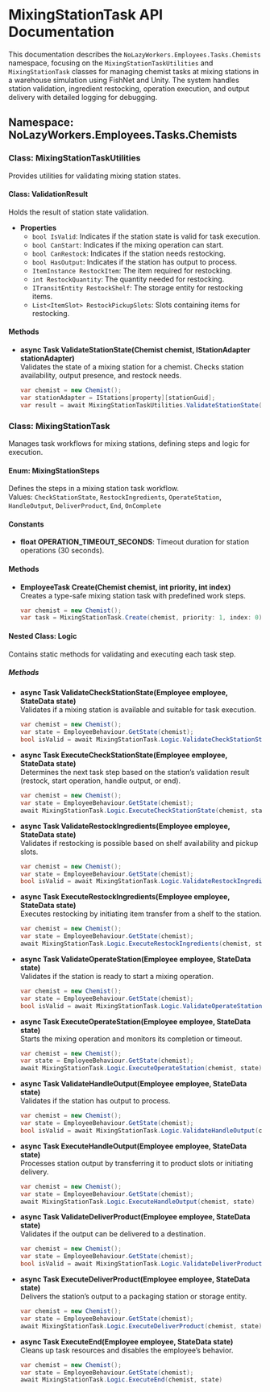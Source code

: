 # MixingStationTask API Documentation

This documentation describes the `NoLazyWorkers.Employees.Tasks.Chemists` namespace, focusing on the `MixingStationTaskUtilities` and `MixingStationTask` classes for managing chemist tasks at mixing stations in a warehouse simulation using FishNet and Unity. The system handles station validation, ingredient restocking, operation execution, and output delivery with detailed logging for debugging.

## Namespace: NoLazyWorkers.Employees.Tasks.Chemists

### Class: MixingStationTaskUtilities

Provides utilities for validating mixing station states.

#### Class: ValidationResult

Holds the result of station state validation.

- **Properties**
  - `bool IsValid`: Indicates if the station state is valid for task execution.
  - `bool CanStart`: Indicates if the mixing operation can start.
  - `bool CanRestock`: Indicates if the station needs restocking.
  - `bool HasOutput`: Indicates if the station has output to process.
  - `ItemInstance RestockItem`: The item required for restocking.
  - `int RestockQuantity`: The quantity needed for restocking.
  - `ITransitEntity RestockShelf`: The storage entity for restocking items.
  - `List<ItemSlot> RestockPickupSlots`: Slots containing items for restocking.

#### Methods

- **async Task<ValidationResult> ValidateStationState(Chemist chemist, IStationAdapter stationAdapter)**  
  Validates the state of a mixing station for a chemist. Checks station availability, output presence, and restock needs.  

  ```csharp
  var chemist = new Chemist();
  var stationAdapter = IStations[property][stationGuid];
  var result = await MixingStationTaskUtilities.ValidateStationState(chemist, stationAdapter)
  ```

### Class: MixingStationTask

Manages task workflows for mixing stations, defining steps and logic for execution.

#### Enum: MixingStationSteps

Defines the steps in a mixing station task workflow.  
Values: `CheckStationState`, `RestockIngredients`, `OperateStation`, `HandleOutput`, `DeliverProduct`, `End`, `OnComplete`

#### Constants

- **float OPERATION_TIMEOUT_SECONDS**: Timeout duration for station operations (30 seconds).

#### Methods

- **EmployeeTask<MixingStationSteps> Create(Chemist chemist, int priority, int index)**  
  Creates a type-safe mixing station task with predefined work steps.  

  ```csharp
  var chemist = new Chemist();
  var task = MixingStationTask.Create(chemist, priority: 1, index: 0)
  ```

#### Nested Class: Logic

Contains static methods for validating and executing each task step.

##### Methods

- **async Task<bool> ValidateCheckStationState(Employee employee, StateData state)**  
  Validates if a mixing station is available and suitable for task execution.  

  ```csharp
  var chemist = new Chemist();
  var state = EmployeeBehaviour.GetState(chemist);
  bool isValid = await MixingStationTask.Logic.ValidateCheckStationState(chemist, state)
  ```

- **async Task ExecuteCheckStationState(Employee employee, StateData state)**  
  Determines the next task step based on the station’s validation result (restock, start operation, handle output, or end).  

  ```csharp
  var chemist = new Chemist();
  var state = EmployeeBehaviour.GetState(chemist);
  await MixingStationTask.Logic.ExecuteCheckStationState(chemist, state)
  ```

- **async Task<bool> ValidateRestockIngredients(Employee employee, StateData state)**  
  Validates if restocking is possible based on shelf availability and pickup slots.  

  ```csharp
  var chemist = new Chemist();
  var state = EmployeeBehaviour.GetState(chemist);
  bool isValid = await MixingStationTask.Logic.ValidateRestockIngredients(chemist, state)
  ```

- **async Task ExecuteRestockIngredients(Employee employee, StateData state)**  
  Executes restocking by initiating item transfer from a shelf to the station.  

  ```csharp
  var chemist = new Chemist();
  var state = EmployeeBehaviour.GetState(chemist);
  await MixingStationTask.Logic.ExecuteRestockIngredients(chemist, state)
  ```

- **async Task<bool> ValidateOperateStation(Employee employee, StateData state)**  
  Validates if the station is ready to start a mixing operation.  

  ```csharp
  var chemist = new Chemist();
  var state = EmployeeBehaviour.GetState(chemist);
  bool isValid = await MixingStationTask.Logic.ValidateOperateStation(chemist, state)
  ```

- **async Task ExecuteOperateStation(Employee employee, StateData state)**  
  Starts the mixing operation and monitors its completion or timeout.  

  ```csharp
  var chemist = new Chemist();
  var state = EmployeeBehaviour.GetState(chemist);
  await MixingStationTask.Logic.ExecuteOperateStation(chemist, state)
  ```

- **async Task<bool> ValidateHandleOutput(Employee employee, StateData state)**  
  Validates if the station has output to process.  

  ```csharp
  var chemist = new Chemist();
  var state = EmployeeBehaviour.GetState(chemist);
  bool isValid = await MixingStationTask.Logic.ValidateHandleOutput(chemist, state)
  ```

- **async Task ExecuteHandleOutput(Employee employee, StateData state)**  
  Processes station output by transferring it to product slots or initiating delivery.  

  ```csharp
  var chemist = new Chemist();
  var state = EmployeeBehaviour.GetState(chemist);
  await MixingStationTask.Logic.ExecuteHandleOutput(chemist, state)
  ```

- **async Task<bool> ValidateDeliverProduct(Employee employee, StateData state)**  
  Validates if the output can be delivered to a destination.  

  ```csharp
  var chemist = new Chemist();
  var state = EmployeeBehaviour.GetState(chemist);
  bool isValid = await MixingStationTask.Logic.ValidateDeliverProduct(chemist, state)
  ```

- **async Task ExecuteDeliverProduct(Employee employee, StateData state)**  
  Delivers the station’s output to a packaging station or storage entity.  

  ```csharp
  var chemist = new Chemist();
  var state = EmployeeBehaviour.GetState(chemist);
  await MixingStationTask.Logic.ExecuteDeliverProduct(chemist, state)
  ```

- **async Task ExecuteEnd(Employee employee, StateData state)**  
  Cleans up task resources and disables the employee’s behavior.  

  ```csharp
  var chemist = new Chemist();
  var state = EmployeeBehaviour.GetState(chemist);
  await MixingStationTask.Logic.ExecuteEnd(chemist, state)
  ```
